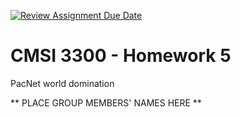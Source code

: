 [![Review Assignment Due Date](https://classroom.github.com/assets/deadline-readme-button-22041afd0340ce965d47ae6ef1cefeee28c7c493a6346c4f15d667ab976d596c.svg)](https://classroom.github.com/a/v8Z4F0GX)
# CMSI 3300 - Homework 5
PacNet world domination

** PLACE GROUP MEMBERS' NAMES HERE **

